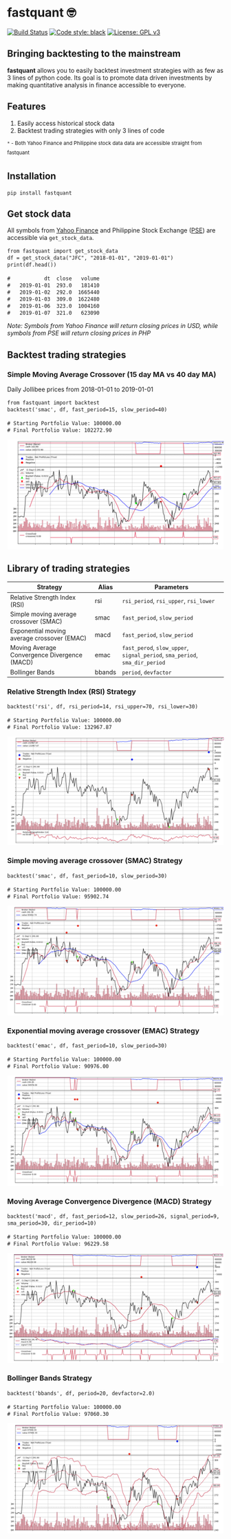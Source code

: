 # fastquant :nerd_face:
[![Build Status](https://travis-ci.com/enzoampil/fastquant.svg?branch=master)](https://travis-ci.com/enzoampil/fastquant)
[![Code style: black](https://img.shields.io/badge/code%20style-black-000000.svg)](https://github.com/ambv/black)
[![License: GPL v3](https://img.shields.io/badge/license-GPLv3-blue.svg)](https://www.gnu.org/licenses/gpl-3.0)

## Bringing backtesting to the mainstream

**fastquant** allows you to easily backtest investment strategies with as few as 3 lines of python code. Its goal is to promote data driven investments by making quantitative analysis in finance accessible to everyone.

## Features
1. Easily access historical stock data
2. Backtest trading strategies with only 3 lines of code

<sup>`*` - Both Yahoo Finance and Philippine stock data data are accessible straight from fastquant<sup>

## Installation
```
pip install fastquant
```

## Get stock data
All symbols from [Yahoo Finance](https://finance.yahoo.com/) and Philippine Stock Exchange ([PSE](https://www.pesobility.com/stock)) are accessible via `get_stock_data`.

```
from fastquant import get_stock_data
df = get_stock_data("JFC", "2018-01-01", "2019-01-01")
print(df.head())

#           dt  close   volume
#   2019-01-01  293.0   181410
#   2019-01-02  292.0  1665440
#   2019-01-03  309.0  1622480
#   2019-01-06  323.0  1004160
#   2019-01-07  321.0   623090
```

*Note: Symbols from Yahoo Finance will return closing prices in USD, while symbols from PSE will return closing prices in PHP*

## Backtest trading strategies

### Simple Moving Average Crossover (15 day MA vs 40 day MA)
Daily Jollibee prices from 2018-01-01 to 2019-01-01
```
from fastquant import backtest
backtest('smac', df, fast_period=15, slow_period=40)

# Starting Portfolio Value: 100000.00
# Final Portfolio Value: 102272.90
```
![](./docs/assets/smac_sample.png)

## Library of trading strategies

| Strategy | Alias | Parameters |
| --- | --- | --- |
| Relative Strength Index (RSI) | rsi | `rsi_period`, `rsi_upper`,  `rsi_lower` |
| Simple moving average crossover (SMAC) | smac | `fast_period`, `slow_period` |
| Exponential moving average crossover (EMAC) | macd | `fast_period`, `slow_period` |
| Moving Average Convergence Divergence (MACD) | emac | `fast_perod`, `slow_upper`, `signal_period`, `sma_period`, `sma_dir_period` |
| Bollinger Bands | bbands | `period`, `devfactor` |

### Relative Strength Index (RSI) Strategy
```
backtest('rsi', df, rsi_period=14, rsi_upper=70, rsi_lower=30)

# Starting Portfolio Value: 100000.00
# Final Portfolio Value: 132967.87
```
![](./docs/assets/rsi.png)

### Simple moving average crossover (SMAC) Strategy
```
backtest('smac', df, fast_period=10, slow_period=30)

# Starting Portfolio Value: 100000.00
# Final Portfolio Value: 95902.74
```
![](./docs/assets/smac.png)

### Exponential moving average crossover (EMAC) Strategy
```
backtest('emac', df, fast_period=10, slow_period=30)

# Starting Portfolio Value: 100000.00
# Final Portfolio Value: 90976.00
```
![](./docs/assets/emac.png)

### Moving Average Convergence Divergence (MACD) Strategy
```
backtest('macd', df, fast_period=12, slow_period=26, signal_period=9, sma_period=30, dir_period=10)

# Starting Portfolio Value: 100000.00
# Final Portfolio Value: 96229.58
```
![](./docs/assets/macd.png)

### Bollinger Bands Strategy
```
backtest('bbands', df, period=20, devfactor=2.0)

# Starting Portfolio Value: 100000.00
# Final Portfolio Value: 97060.30
```
![](./docs/assets/bbands.png)